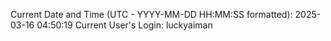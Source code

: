 Current Date and Time (UTC - YYYY-MM-DD HH:MM:SS formatted): 2025-03-16 04:50:19
Current User's Login: luckyaiman
